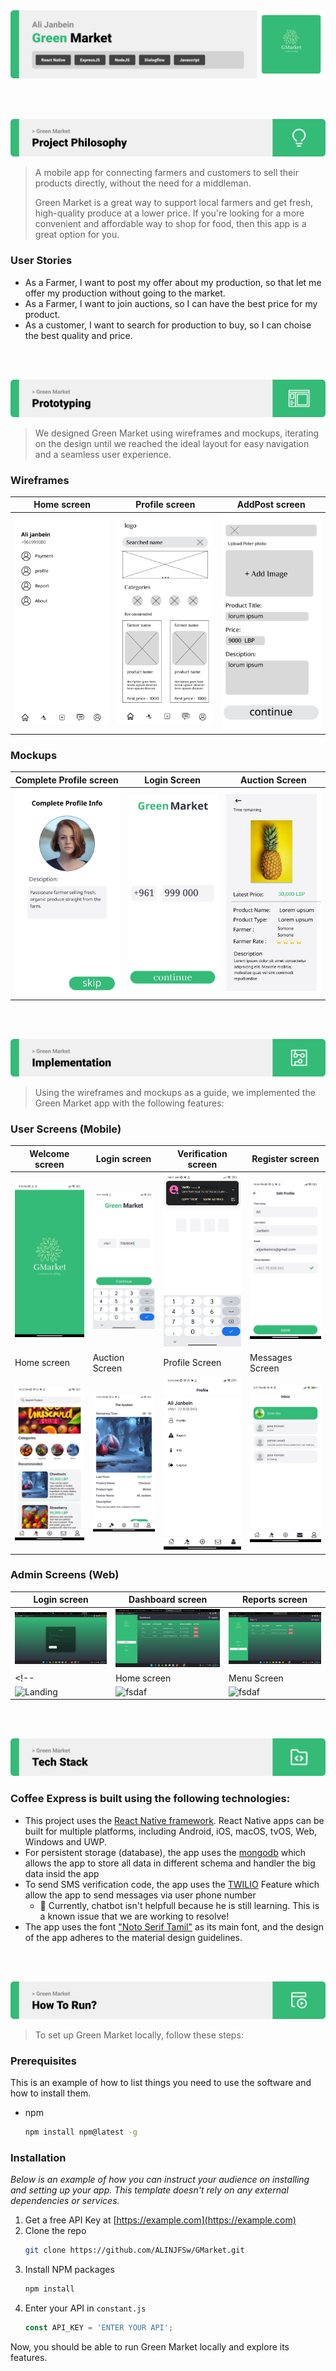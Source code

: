 <img src="./readme/title1.svg"/>

<br><br>

<!-- project philosophy -->
<img src="./readme/title2.svg"/>

> A mobile app for connecting farmers and customers to sell their products directly, without the need for a middleman. 
>
> Green Market is a great way to support local farmers and get fresh, high-quality produce at a lower price. If you're looking for a more convenient and affordable way to shop for food, then this app is a great option for you.

### User Stories
- As a Farmer, I want to post my  offer about my production, so that let me offer my production without going to the market.
- As a Farmer, I want to join auctions, so I can have the best price for my product.
- As a customer, I want to search for production to buy, so I can choise the best quality and price.

<br><br>

<!-- Prototyping -->
<img src="./readme/title3.svg"/>

> We designed Green Market using wireframes and mockups, iterating on the design until we reached the ideal layout for easy navigation and a seamless user experience.

### Wireframes
| Home screen  | Profile screen |  AddPost screen |
| ---| ---| ---|
| ![Landing](./readme/demo/profile%20(3).png) | ![fsdaf](./readme/demo/home%20(2).png) | ![fsdaf](./readme/demo/addpost.png) |

### Mockups
| Complete Profile screen  | Login Screen | Auction Screen |
| ---| ---| ---|
| ![Landing](./readme/demo/completeProfile.png) | ![fsdaf](./readme/demo/login.png) | ![fsdaf](./readme/demo/auction.png) |

<br><br>

<!-- Implementation -->
<img src="./readme/title4.svg"/>

> Using the wireframes and mockups as a guide, we implemented the Green Market app with the following features:

### User Screens (Mobile)
| Welcome screen  | Login screen | Verification screen | Register screen |
| ---| ---| ---| ---|
| ![Landing](./readme/demo/w.jpg) | ![fsdaf](./readme/demo/p.jpg) | ![fsdaf](./readme/demo/v.jpg) | ![fsdaf](./readme/demo/edit-profile.jpg) |
| Home screen  | Auction Screen | Profile Screen | Messages Screen |
| ![Landing](./readme/demo/home.jpg) | ![fsdaf](./readme/demo/auction.jpg) | ![fsdaf](./readme/demo/profile.jpg) | ![fsdaf](./readme/demo/m.jpg) |

### Admin Screens (Web)
| Login screen  | Dashboard screen |  Reports screen |
| ---| ---| ---|
| ![Landing](./readme/demo/admin-login.png) | ![fsdaf](./readme/demo/dashboard.png) | ![fsdaf](./readme/demo/r-board.png) |
<!-- | Home screen  | Menu Screen | Order Screen |
| ![Landing](./readme/demo/1440x1024.png) | ![fsdaf](./readme/demo/1440x1024.png) | ![fsdaf](./readme/demo/1440x1024.png) | -->

<br><br>

<!-- Tech stack -->
<img src="./readme/title5.svg"/>

###  Coffee Express is built using the following technologies:

- This project uses the [React Native framework](https://reactnative.dev/). React Native apps can be built for multiple platforms, including Android, iOS, macOS, tvOS, Web, Windows and UWP. 
- For persistent storage (database), the app uses the [mongodb](https://www.mongodb.com/)  which allows the app to store all data in different schema 
and handler the big data insid the app
- To send SMS verification code, the app uses the [TWILIO](https://www.twilio.com/) Feature which allow the app to send messages via user phone number
  - 🚨 Currently, chatbot isn't helpfull because he is still learning. This is a known issue that we are working to resolve!
- The app uses the font ["Noto Serif Tamil"](https://fonts.google.com/noto/specimen/Noto+Serif?query=not+serif+tamil) as its main font, and the design of the app adheres to the material design guidelines.

<br><br>

<!-- How to run -->
<img src="./readme/title6.svg"/>

> To set up Green Market locally, follow these steps:

### Prerequisites

This is an example of how to list things you need to use the software and how to install them.
* npm
  ```sh
  npm install npm@latest -g
  ```

### Installation

_Below is an example of how you can instruct your audience on installing and setting up your app. This template doesn't rely on any external dependencies or services._

1. Get a free API Key at [https://example.com](https://example.com)
2. Clone the repo
   ```sh
   git clone https://github.com/ALINJFSw/GMarket.git
   ```
3. Install NPM packages
   ```sh
   npm install
   ```
4. Enter your API in `constant.js`
   ```js
   const API_KEY = 'ENTER YOUR API';
   ```

Now, you should be able to run Green Market locally and explore its features.